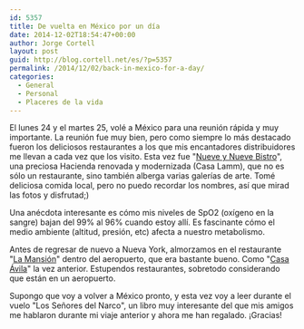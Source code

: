 ```yaml
---
id: 5357
title: De vuelta en México por un día
date: 2014-12-02T18:54:47+00:00
author: Jorge Cortell
layout: post
guid: http://blog.cortell.net/es/?p=5357
permalink: /2014/12/02/back-in-mexico-for-a-day/
categories:
  - General
  - Personal
  - Placeres de la vida
---
```

El lunes 24 y el martes 25, volé a México para una reunión rápida y muy importante. La reunión fue muy bien, pero como siempre lo más destacado fueron los deliciosos restaurantes a los que mis encantadores distribuidores me llevan a cada vez que los visito. Esta vez fue "<a title="http://www.nuevenueve.com.mx/#!/page_main" href="http://www.nuevenueve.com.mx/#!/page_main" target="_blank">Nueve y Nueve Bistro</a>", una preciosa Hacienda renovada y modernizada (Casa Lamm), que no es sólo un restaurante, sino también alberga varias galerías de arte. Tomé deliciosa comida local, pero no puedo recordar los nombres, así que mirad las fotos y disfrutad;)

Una anécdota interesante es cómo mis niveles de SpO2 (oxígeno en la sangre) bajan del 99% al 96% cuando estoy allí. Es fascinante cómo el medio ambiente (altitud, presión, etc) afecta a nuestro metabolismo.

Antes de regresar de nuevo a Nueva York, almorzamos en el restaurante "<a title="http://www.lamansionmex.com/index2.html" href="http://www.lamansionmex.com/index2.html" target="_blank">La Mansión</a>" dentro del aeropuerto, que era bastante bueno. Como "<a title="http://www.casaavila.com.mx/" href="http://www.casaavila.com.mx/" target="_blank">Casa Ávila</a>" la vez anterior. Estupendos restaurantes, sobretodo considerando que están en un aeropuerto.

Supongo que voy a volver a México pronto, y esta vez voy a leer durante el vuelo "Los Señores del Narco", un libro muy interesante del que mis amigos me hablaron durante mi viaje anterior y ahora me han regalado. ¡Gracias!